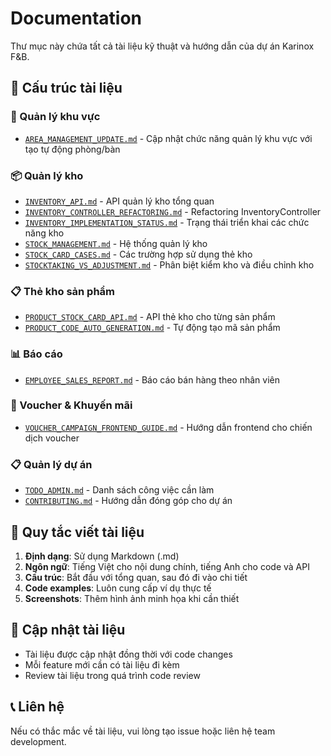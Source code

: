 # Documentation

Thư mục này chứa tất cả tài liệu kỹ thuật và hướng dẫn của dự án Karinox F&B.

## 📁 Cấu trúc tài liệu

### 🏢 Quản lý khu vực

- [`AREA_MANAGEMENT_UPDATE.md`](AREA_MANAGEMENT_UPDATE.md) - Cập nhật chức năng quản lý khu vực với tạo tự động phòng/bàn

### 📦 Quản lý kho

- [`INVENTORY_API.md`](INVENTORY_API.md) - API quản lý kho tổng quan
- [`INVENTORY_CONTROLLER_REFACTORING.md`](INVENTORY_CONTROLLER_REFACTORING.md) - Refactoring InventoryController
- [`INVENTORY_IMPLEMENTATION_STATUS.md`](INVENTORY_IMPLEMENTATION_STATUS.md) - Trạng thái triển khai các chức năng kho
- [`STOCK_MANAGEMENT.md`](STOCK_MANAGEMENT.md) - Hệ thống quản lý kho
- [`STOCK_CARD_CASES.md`](STOCK_CARD_CASES.md) - Các trường hợp sử dụng thẻ kho
- [`STOCKTAKING_VS_ADJUSTMENT.md`](STOCKTAKING_VS_ADJUSTMENT.md) - Phân biệt kiểm kho và điều chỉnh kho

### 📋 Thẻ kho sản phẩm

- [`PRODUCT_STOCK_CARD_API.md`](PRODUCT_STOCK_CARD_API.md) - API thẻ kho cho từng sản phẩm
- [`PRODUCT_CODE_AUTO_GENERATION.md`](PRODUCT_CODE_AUTO_GENERATION.md) - Tự động tạo mã sản phẩm

### 📊 Báo cáo

- [`EMPLOYEE_SALES_REPORT.md`](EMPLOYEE_SALES_REPORT.md) - Báo cáo bán hàng theo nhân viên

### 🎫 Voucher & Khuyến mãi

- [`VOUCHER_CAMPAIGN_FRONTEND_GUIDE.md`](VOUCHER_CAMPAIGN_FRONTEND_GUIDE.md) - Hướng dẫn frontend cho chiến dịch voucher

### 📋 Quản lý dự án

- [`TODO_ADMIN.md`](TODO_ADMIN.md) - Danh sách công việc cần làm
- [`CONTRIBUTING.md`](CONTRIBUTING.md) - Hướng dẫn đóng góp cho dự án

## 📖 Quy tắc viết tài liệu

1. **Định dạng**: Sử dụng Markdown (.md)
2. **Ngôn ngữ**: Tiếng Việt cho nội dung chính, tiếng Anh cho code và API
3. **Cấu trúc**: Bắt đầu với tổng quan, sau đó đi vào chi tiết
4. **Code examples**: Luôn cung cấp ví dụ thực tế
5. **Screenshots**: Thêm hình ảnh minh họa khi cần thiết

## 🔄 Cập nhật tài liệu

- Tài liệu được cập nhật đồng thời với code changes
- Mỗi feature mới cần có tài liệu đi kèm
- Review tài liệu trong quá trình code review

## 📞 Liên hệ

Nếu có thắc mắc về tài liệu, vui lòng tạo issue hoặc liên hệ team development.
